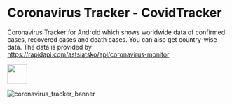 # Coronavirus Tracker - CovidTracker
Coronavirus Tracker for Android which shows worldwide data of confirmed cases, recovered cases and death cases. You can also get country-wise data. The data is provided by https://rapidapi.com/astsiatsko/api/coronavirus-monitor

[<img src="https://www.scottishchildrenslottery.com/export/system/modules/com.assense.gaming.stv.template/resources/images/google-play-store.svg" height="45" />](https://drive.google.com/open?id=1Hyx4j5t4bZW4tWHqPn_0oWtIuducUtDU)<br>

![coronavirus_tracker_banner](https://user-images.githubusercontent.com/4821464/77737898-da0d1480-6fdc-11ea-920c-2852e90175f2.png)
